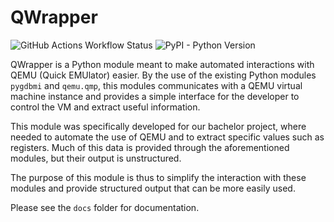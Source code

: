 # QWrapper

![GitHub Actions Workflow Status](https://img.shields.io/github/actions/workflow/status/ddybing/qwrapper/pypi-publish.yml)
![PyPI - Python Version](https://img.shields.io/pypi/pyversions/qwrapper)


QWrapper is a Python module meant to make automated interactions with QEMU (Quick EMUlator) easier. By the use of the existing Python modules `pygdbmi` and `qemu.qmp`, this modules communicates with a QEMU virtual machine instance and provides a simple interface for the developer to control the VM and extract useful information. 

This module was specifically developed for our bachelor project, where needed to automate the use of QEMU and to extract specific values such as registers. Much of this data is provided through the aforementioned modules, but their output is unstructured.

The purpose of this module is thus to simplify the interaction with these modules and provide structured output that can be more easily used.

Please see the `docs` folder for documentation.
